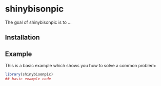
# shinybisonpic

<!-- badges: start -->
<!-- badges: end -->

The goal of shinybisonpic is to ...

## Installation


## Example

This is a basic example which shows you how to solve a common problem:

``` r
library(shinybisonpic)
## basic example code
```
